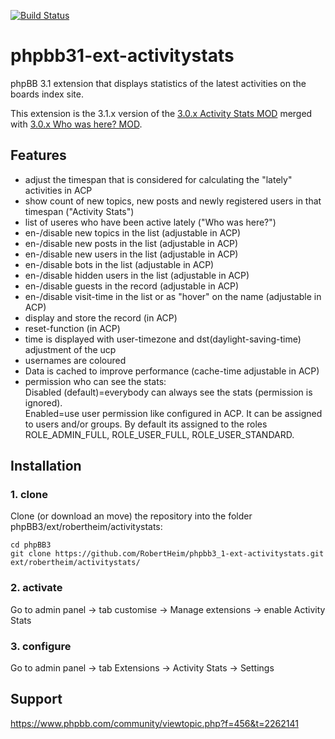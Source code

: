 [![Build Status](https://travis-ci.org/RobertHeim/phpbb3_1-ext-activitystats.svg?branch=master)](https://travis-ci.org/RobertHeim/phpbb3_1-ext-activitystats)

phpbb31-ext-activitystats
=========================

phpBB 3.1 extension that displays statistics of the latest activities on the boards index site.

This extension is the 3.1.x version of the [3.0.x Activity Stats MOD](https://www.phpbb.com/customise/db/mod/activity_stats_mod/) merged with [3.0.x Who was here? MOD](https://www.phpbb.com/customise/db/mod/nv_who_was_here/).

## Features

* adjust the timespan that is considered for calculating the "lately" activities in ACP
* show count of new topics, new posts and newly registered users in that timespan ("Activity Stats")
* list of useres who have been active lately ("Who was here?")
* en-/disable new topics in the list (adjustable in ACP)
* en-/disable new posts in the list (adjustable in ACP)
* en-/disable new users in the list (adjustable in ACP)
* en-/disable bots in the list (adjustable in ACP)
* en-/disable hidden users in the list (adjustable in ACP)
* en-/disable guests in the record (adjustable in ACP)
* en-/disable visit-time in the list or as "hover" on the name (adjustable in ACP)
* display and store the record (in ACP)
* reset-function (in ACP)
* time is displayed with user-timezone and dst(daylight-saving-time) adjustment of the ucp
* usernames are coloured
* Data is cached to improve performance (cache-time adjustable in ACP)
* permission who can see the stats:  
  Disabled (default)=everybody can always see the stats (permission is ignored).  
  Enabled=use user permission like configured in ACP. It can be assigned to users and/or groups. By default its assigned to the roles ROLE_ADMIN_FULL, ROLE_USER_FULL, ROLE_USER_STANDARD.  

## Installation

### 1. clone
Clone (or download an move) the repository into the folder phpBB3/ext/robertheim/activitystats:

```
cd phpBB3
git clone https://github.com/RobertHeim/phpbb3_1-ext-activitystats.git ext/robertheim/activitystats/
```

### 2. activate
Go to admin panel -> tab customise -> Manage extensions -> enable Activity Stats

### 3. configure
Go to admin panel -> tab Extensions -> Activity Stats -> Settings

## Support

https://www.phpbb.com/community/viewtopic.php?f=456&t=2262141
